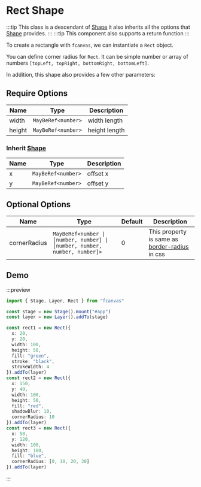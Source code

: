 # Rect Shape

:::tip
This class is a descendant of [Shape](/guide/essentials/Shape) it also inherits all the options that [Shape](/guide/essentials/Shape) provides.
:::
:::tip
This component also supports a return function
:::

To create a rectangle with `fcanvas`, we can instantiate a `Rect` object.

You can define corner radius for `Rect`. It can be simple number or array of numbers `[topLeft, topRight, bottomRight, bottomLeft]`.

In addition, this shape also provides a few other parameters:

## Require Options

| Name   | Type               | Description   |
| ------ | ------------------ | ------------- |
| width  | `MayBeRef<number>` | width length  |
| height | `MayBeRef<number>` | height length |

### Inherit [Shape](/guide/essentials/Shape)

| Name | Type               | Description |
| ---- | ------------------ | ----------- |
| x    | `MayBeRef<number>` | offset x    |
| y    | `MayBeRef<number>` | offset y    |

## Optional Options

| Name         | Type                                                                       | Default | Description                                                                                                     |
| ------------ | -------------------------------------------------------------------------- | ------- | --------------------------------------------------------------------------------------------------------------- |
| cornerRadius | `MayBeRef<number \| [number, number] \| [number, number, number, number]>` | 0       | This property is same as [border-radius](https://developer.mozilla.org/en-US/docs/Web/CSS/border-radius) in css |

## Demo

:::preview
```ts
import { Stage, Layer, Rect } from "fcanvas"

const stage = new Stage().mount("#app")
const layer = new Layer().addTo(stage)

const rect1 = new Rect({
  x: 20,
  y: 20,
  width: 100,
  height: 50,
  fill: "green",
  stroke: "black",
  strokeWidth: 4
}).addTo(layer)
const rect2 = new Rect({
  x: 150,
  y: 40,
  width: 100,
  height: 50,
  fill: "red",
  shadowBlur: 10,
  cornerRadius: 10
}).addTo(layer)
const rect3 = new Rect({
  x: 50,
  y: 120,
  width: 100,
  height: 100,
  fill: "blue",
  cornerRadius: [0, 10, 20, 30]
}).addTo(layer)
```
:::
